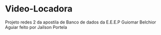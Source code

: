 # Video-Locadora
Projeto redes 2 da apostila de Banco de dados da E.E.E.P Guiomar Belchior Aguiar feito por Jailson Portela
